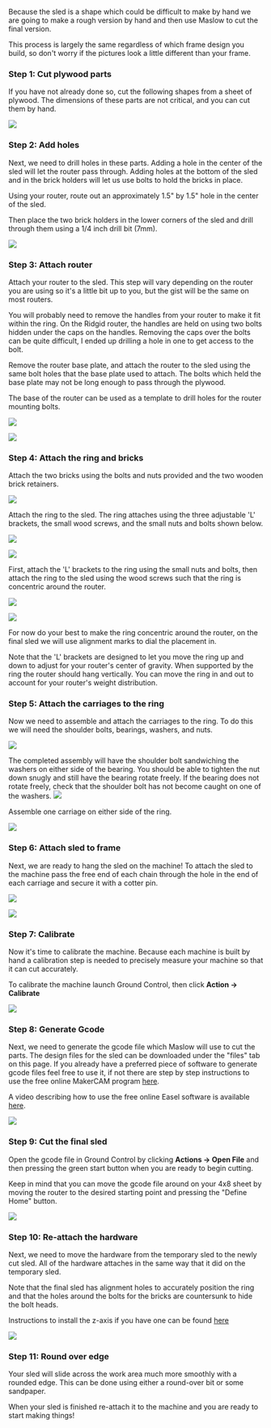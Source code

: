 Because the sled is a shape which could be difficult to make by hand we are going to make a rough version by hand and then use Maslow to cut the final version.

This process is largely the same regardless of which frame design you build, so don't worry if the pictures look a little different than your frame.

### Step 1: Cut plywood parts

If you have not already done so, cut the following shapes from a sheet of plywood. The dimensions of these parts are not critical, and you can cut them by hand.

![](https://github.com/MaslowCommunityGarden/Maslow-Ring-System/blob/master/Cutting%20The%20Sled/Plywood%20Cut%20Dimensions.PNG)

### Step 2: Add holes

Next, we need to drill holes in these parts. Adding a hole in the center of the sled will let the router pass through. Adding holes at the bottom of the sled and in the brick holders will let us use bolts to hold the bricks in place.

Using your router, route out an approximately 1.5" by 1.5" hole in the center of the sled. 

Then place the two brick holders in the lower corners of the sled and drill through them using a 1/4 inch drill bit (7mm).

![](https://github.com/MaslowCommunityGarden/Maslow-Ring-System/blob/master/Cutting%20The%20Sled/Sled%20with%20holes.jpg)

### Step 3: Attach router

Attach your router to the sled. This step will vary depending on the router you are using so it's a little bit up to you, but the gist will be the same on most routers.

You will probably need to remove the handles from your router to make it fit within the ring. On the Ridgid router, the handles are held on using two bolts hidden under the caps on the handles. Removing the caps over the bolts can be quite difficult, I ended up drilling a hole in one to get access to the bolt.

Remove the router base plate, and attach the router to the sled using the same bolt holes that the base plate used to attach. The bolts which held the base plate may not be long enough to pass through the plywood.

The base of the router can be used as a template to drill holes for the router mounting bolts.

![](https://github.com/MaslowCommunityGarden/Maslow-Ring-System/blob/master/Cutting%20The%20Sled/Using%20baseplate%20as%20a%20template%20to%20drill%20holes.jpg)

![](https://github.com/MaslowCommunityGarden/Maslow-Ring-System/blob/master/Cutting%20The%20Sled/Router%20attached.jpg)

### Step 4: Attach the ring and bricks

Attach the two bricks using the bolts and nuts provided and the two wooden brick retainers.

![](https://github.com/MaslowCommunityGarden/Maslow-Ring-System/blob/master/Cutting%20The%20Sled/Bricks%20attached.jpg)

Attach the ring to the sled. The ring attaches using the three adjustable 'L' brackets, the small wood screws, and the small nuts and bolts shown below.

![](https://github.com/MaslowCommunityGarden/Maslow-Ring-System/blob/master/Cutting%20The%20Sled/Ring%20parts.jpg)

![](https://github.com/MaslowCommunityGarden/Maslow-Ring-System/blob/master/Cutting%20The%20Sled/Ring%20hardware.jpg)

First, attach the 'L' brackets to the ring using the small nuts and bolts, then attach the ring to the sled using the wood screws such that the ring is concentric around the router. 

![](https://github.com/MaslowCommunityGarden/Maslow-Ring-System/blob/master/Cutting%20The%20Sled/Ring%20floating.jpg)

![](https://github.com/MaslowCommunityGarden/Maslow-Ring-System/blob/master/Cutting%20The%20Sled/Ring%20bolted%20down.jpg)

For now do your best to make the ring concentric around the router, on the final sled we will use alignment marks to dial the placement in.

Note that the 'L' brackets are designed to let you move the ring up and down to adjust for your router's center of gravity. When supported by the ring the router should hang vertically. You can move the ring in and out to account for your router's weight distribution.

### Step 5: Attach the carriages to the ring

Now we need to assemble and attach the carriages to the ring. To do this we will need the shoulder bolts, bearings, washers, and nuts.

![](https://github.com/MaslowCommunityGarden/Maslow-Ring-System/blob/master/Cutting%20The%20Sled/Carriage%20hardware.jpg)

The completed assembly will have the shoulder bolt sandwiching the washers on either side of the bearing. You should be able to tighten the nut down snugly and still have the bearing rotate freely. If the bearing does not rotate freely, check that the shoulder bolt has not become caught on one of the washers.
![](https://github.com/MaslowCommunityGarden/Maslow-Ring-System/blob/master/Cutting%20The%20Sled/Close%20up%20of%20carriage%20stack.jpg)

Assemble one carriage on either side of the ring.

![](https://github.com/MaslowCommunityGarden/Maslow-Ring-System/blob/master/Cutting%20The%20Sled/Carriages%20on%20ring.jpg)

### Step 6: Attach sled to frame

Next, we are ready to hang the sled on the machine! To attach the sled to the machine pass the free end of each chain through the hole in the end of each carriage and secure it with a cotter pin.

![](https://github.com/MaslowCommunityGarden/Maslow-Ring-System/blob/master/Cutting%20The%20Sled/Close%20up%20of%20chain%20attaching.jpg)

![](https://github.com/MaslowCommunityGarden/Maslow-Ring-System/blob/master/Cutting%20The%20Sled/Overview%20of%20chain%20attaching.jpg)

### Step 7: Calibrate

Now it's time to calibrate the machine. Because each machine is built by hand a calibration step is needed to precisely measure your machine so that it can cut accurately.

To calibrate the machine launch Ground Control, then click **Action -> Calibrate**

![](https://github.com/MaslowCommunityGarden/Maslow-Ring-System/blob/master/Cutting%20The%20Sled/Clicking%20the%20calibrate%20button.PNG)

### Step 8: Generate Gcode

Next, we need to generate the gcode file which Maslow will use to cut the parts. The design files for the sled can be downloaded under the "files" tab on this page. If you already have a preferred piece of software to generate gcode files feel free to use it, if not there are step by step instructions to use the free online MakerCAM program [here](https://github.com/MaslowCNC/Mechanics/wiki/Generating-Gcode-Using-MakerCAM).

A video describing how to use the free online Easel software is available [here](https://vimeo.com/253064466).

![](https://github.com/MaslowCNC/Mechanics/blob/master/Documentation/MakerCAM/gcode%20generated.png)

### Step 9: Cut the final sled

Open the gcode file in Ground Control by clicking **Actions -> Open File** and then pressing the green start button when you are ready to begin cutting.

Keep in mind that you can move the gcode file around on your 4x8 sheet by moving the router to the desired starting point and pressing the "Define Home" button.

![](https://github.com/MaslowCommunityGarden/Maslow-Ring-System/blob/master/Cutting%20The%20Sled/Cutting%20the%20sled%20in%20GC.PNG)

### Step 10: Re-attach the hardware

Next, we need to move the hardware from the temporary sled to the newly cut sled. All of the hardware attaches in the same way that it did on the temporary sled.

Note that the final sled has alignment holes to accurately position the ring and that the holes around the bolts for the bricks are countersunk to hide the bolt heads.

Instructions to install the z-axis if you have one can be found [here](https://github.com/MaslowCNC/Mechanics/wiki/How-To-Assemble-The-Z-Axis)

![](https://github.com/MaslowCommunityGarden/Maslow-Ring-System/blob/master/Cutting%20The%20Sled/Use%20alignment%20holes%20to%20position%20ring.jpg)

### Step 11: Round over edge

Your sled will slide across the work area much more smoothly with a rounded edge. This can be done using either a round-over bit or some sandpaper.

When your sled is finished re-attach it to the machine and you are ready to start making things!
